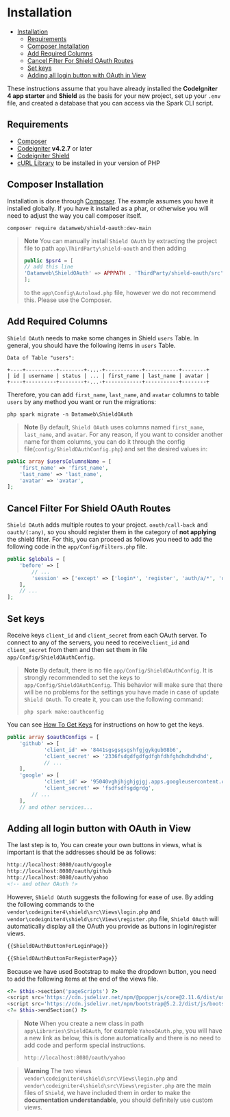 # Installation

- [Installation](#installation)
  - [Requirements](#requirements)
  - [Composer Installation](#composer-installation)
  - [Add Required Columns](#add-required-columns)
  - [Cancel Filter For Shield OAuth Routes](#cancel-filter-for-shield-oauth-routes)
  - [Set keys](#set-keys)
  - [Adding all login button with OAuth in View](#adding-all-login-button-with-oauth-in-view)

These instructions assume that you have already installed the **CodeIgniter 4 app starter** and **Shield** as the basis for your new project, set up your `.env` file, and created a database that you can access via the Spark CLI script.

## Requirements

- [Composer](https://getcomposer.org)
- [Codeigniter](https://codeigniter4.github.io/CodeIgniter4/installation/installing_composer.html#installation) **v4.2.7** or later
- [Codeigniter Shield](https://github.com/codeigniter4/shield)
- [cURL Library](https://www.php.net/manual/en/book.curl.php) to be installed in your version of PHP

## Composer Installation

Installation is done through [Composer](https://getcomposer.org). The example assumes you have it installed globally.
If you have it installed as a phar, or otherwise you will need to adjust the way you call composer itself.

```console
composer require datamweb/shield-oauth:dev-main
```
> **Note**
> You can manually install `Shield OAuth` by extracting the project file to path `app\ThirdParty\shield-oauth` and then adding 
> 
>```php     
> public $psr4 = [
> // add this line
> 'Datamweb\ShieldOAuth' => APPPATH . 'ThirdParty/shield-oauth/src',
> ];
> ``` 
> to the `app\Config\Autoload.php` file, however we do not recommend this. Please use the Composer.

## Add Required Columns

`Shield OAuth` needs to make some changes in Shield `users` Table. In general, you should have the following items in `users` Table.

```console
Data of Table "users":

+----+----------+--------+-...-+------------+-----------+--------+
| id | username | status | ... | first_name | last_name | avatar |
+----+----------+--------+-...-+------------+-----------+--------+
```
Therefore, you can add `first_name`, `last_name`, and `avatar` columns to table `users` by any method you want or run the migrations:

```console
php spark migrate -n Datamweb\ShieldOAuth
```

> **Note**
> By default, `Shield OAuth` uses columns named `first_name`, `last_name`, and `avatar`.
> For any reason, if you want to consider another name for them columns, you can do it through the config file(`config/ShieldOAuthConfig.php`) and set the desired values in:

```php 
public array $usersColumnsName = [
    'first_name' => 'first_name',
    'last_name' => 'last_name',
    'avatar' => 'avatar',
];
```

## Cancel Filter For Shield OAuth Routes

`Shield OAuth` adds multiple routes to your project. `oauth/call-back` and `oauth/(:any)`, so you should register them in the category of **not applying** the shield filter. For this, you can proceed as follows you need to add the following code in the `app/Config/Filters.php` file.

```php
public $globals = [
    'before' => [
        // ...
        'session' => ['except' => ['login*', 'register', 'auth/a/*', 'oauth*']],
    ],
    // ...
];
```

## Set keys 

Receive keys `client_id` and `client_secret` from each OAuth server.
To connect to any of the servers, you need to receive`client_id` and `client_secret` from them and then set them in file `app/Config/ShieldOAuthConfig`.

> **Note**
> By default, there is no file `app/Config/ShieldOAuthConfig`. It is strongly recommended to set the keys to `app/Config/ShieldOAuthConfig`. This behavior will make sure that there will be no problems for the settings you have made in case of update `Shield OAuth`. To create it, you can use the following command:
>
> ```console
> php spark make:oauthconfig
> ```

You can see [How To Get Keys](get_keys.md) for instructions on how to get the keys.

```php
public array $oauthConfigs = [
    'github' => [
            'client_id' => '8441sgsgsgsgshfgjgykgub08b6',
            'client_secret' => '2336fsdgdfgdfgdfghfdhfghdhdhdhdhd',
            // ...
    ],
    'google' => [
            'client_id' => '95040vghjhjghjgjgj.apps.googleusercontent.com',
            'client_secret' => 'fsdfsdfsgdgrdg',
        // ...
    ],
    // and other services...
```

## Adding all login button with OAuth in View
The last step is to, You can create your own buttons in views, what is important is that the addresses should be as follows:
```html
http://localhost:8080/oauth/google
http://localhost:8080/oauth/github
http://localhost:8080/oauth/yahoo
<!-- and other OAuth !>
```
However, `Shield OAuth` suggests the following for ease of use. By adding the following commands to the `vendor\codeigniter4\shield\src\Views\login.php` and `vendor\codeigniter4\shield\src\Views\register.php` file, `Shield OAuth` will automatically display all the OAuth you provide as buttons in login/register views.

```html
{{ShieldOAuthButtonForLoginPage}}
```

```html
{{ShieldOAuthButtonForRegisterPage}}
```
Because we have used Bootstrap to make the dropdown button, you need to add the following items at the end of the views file.

```php
<?= $this->section('pageScripts') ?>
<script src='https://cdn.jsdelivr.net/npm/@popperjs/core@2.11.6/dist/umd/popper.min.js' integrity='sha384-oBqDVmMz9ATKxIep9tiCxS/Z9fNfEXiDAYTujMAeBAsjFuCZSmKbSSUnQlmh/jp3' crossorigin='anonymous'></script>
<script src='https://cdn.jsdelivr.net/npm/bootstrap@5.2.2/dist/js/bootstrap.min.js' integrity='sha384-IDwe1+LCz02ROU9k972gdyvl+AESN10+x7tBKgc9I5HFtuNz0wWnPclzo6p9vxnk' crossorigin='anonymous'></script>
<?= $this->endSection() ?>
```

> **Note**
> When you create a new class in path `app\Libraries\ShieldOAuth`, for example `YahooOAuth.php`, you will have a new link as below, this is done automatically and there is no need to add code and perform special instructions.
>
> ```html
> http://localhost:8080/oauth/yahoo
> ```

> **Warning**
> The two views `vendor\codeigniter4\shield\src\Views\login.php` and `vendor\codeigniter4\shield\src\Views\register.php` are the main files of `Shield`, we have included them in order to make the **documentation understandable**, you should definitely use custom views.